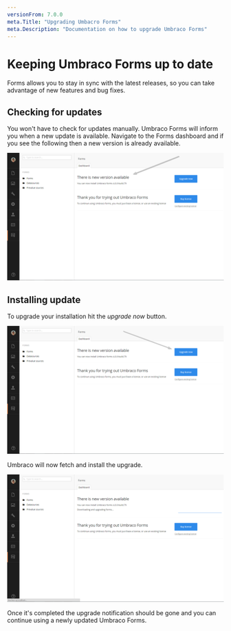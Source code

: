 ```yaml
---
versionFrom: 7.0.0
meta.Title: "Upgrading Umbacro Forms"
meta.Description: "Documentation on how to upgrade Umbraco Forms"
---
```


# Keeping Umbraco Forms up to date
Forms allows you to stay in sync with the latest releases, so you can take advantage of new features and bug fixes.

## Checking for updates
You won't have to check for updates manually. Umbraco Forms will inform you when a new update is available. Navigate to the Forms dashboard and if you see the following then a new version is already available.

![Upgrade available](images/UpgradeAvailable.png)

## Installing update

To upgrade your installation hit the *upgrade now* button.

![Upgrade now](images/UpgradeNow.png)

Umbraco will now fetch and install the upgrade.

![Upgrade Progress](images/UpgradeProgress.png)

Once it's completed the upgrade notification should be gone and you can continue using a newly updated Umbraco Forms.
